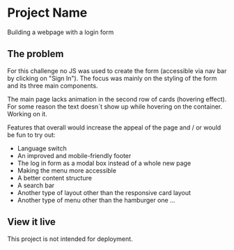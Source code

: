 # Project Name

Building a webpage with a login form

## The problem

For this challenge no JS was used to create the form (accessible via nav bar by clicking on "Sign In"). The focus was mainly on the styling of the form and its three main components. 

The main page lacks animation in the second row of cards (hovering effect). For some reason the text doesn´t show up while hovering on the container. Working on it.

Features that overall would increase the appeal of the page and / or would be fun to try out:

- Language switch
- An improved and mobile-friendly footer
- The log in form as a modal box instead of a whole new page
- Making the menu more accessible
- A better content structure
- A search bar
- Another type of layout other than the responsive card layout
- Another type of menu other than the hamburger one
...

## View it live

This project is not intended for deployment.
